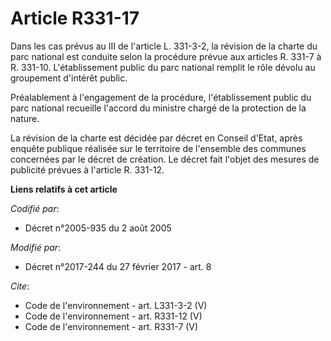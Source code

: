 # Article R331-17

Dans les cas prévus au III de l'article L. 331-3-2, la révision de la charte du parc national est conduite selon la procédure
prévue aux articles R. 331-7 à R. 331-10. L'établissement public du parc national remplit le rôle dévolu au groupement
d'intérêt public. 

Préalablement à l'engagement de la procédure, l'établissement public du parc national recueille l'accord du ministre chargé
de la protection de la nature. 

La révision de la charte est décidée par décret en Conseil d'Etat, après enquête publique réalisée sur le territoire de
l'ensemble des communes concernées par le décret de création. Le décret fait l'objet des mesures de publicité prévues à
l'article R. 331-12.

**Liens relatifs à cet article**

_Codifié par_:

  - Décret n°2005-935 du 2 août 2005

_Modifié par_:

  - Décret n°2017-244 du 27 février 2017 - art. 8

_Cite_:

  - Code de l'environnement - art. L331-3-2 (V)
  - Code de l'environnement - art. R331-12 (V)
  - Code de l'environnement - art. R331-7 (V)
